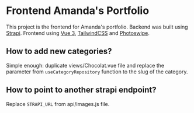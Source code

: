 # Frontend Amanda's Portfolio

This project is the frontend for Amanda's portfolio. Backend was built using [Strapi](https://strapi.io/).
Frontend using [Vue 3](https://v3.vuejs.org), [TailwindCSS](http://tailwindcss.com) and [Photoswipe](https://photoswipe.com/).

## How to add new categories?

Simple enough: duplicate views/Chocolat.vue file and replace the parameter from `useCategoryRepository` function to the slug of the category.

## How to point to another strapi endpoint?

Replace `STRAPI_URL` from api/images.js file.